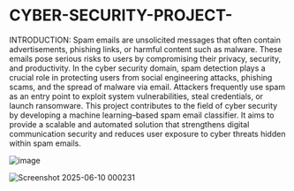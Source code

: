 # CYBER-SECURITY-PROJECT-

INTRODUCTION:
Spam emails are unsolicited messages that often contain advertisements, phishing links, or harmful content such as malware. These emails pose serious risks to users by compromising their privacy, security, and productivity. In the cyber security domain, spam detection plays a crucial role in protecting users from social engineering attacks, phishing scams, and the spread of malware via email. Attackers frequently use spam as an entry point to exploit system vulnerabilities, steal credentials, or launch ransomware.
This project contributes to the field of cyber security by developing a machine learning–based spam email classifier. It aims to provide a scalable and automated solution that strengthens digital communication security and reduces user exposure to cyber threats hidden within spam emails.

![image](https://github.com/user-attachments/assets/599b8e11-4c2f-4c95-be14-5acd75bde1ee)

![Screenshot 2025-06-10 000231](https://github.com/user-attachments/assets/761ac7e1-10e5-414f-9f3d-58ad30de7927)



